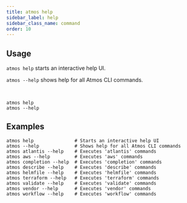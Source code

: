 ```yaml
---
title: atmos help
sidebar_label: help
sidebar_class_name: command
order: 10
---
```


## Usage

`atmos help` starts an interactive help UI.

`atmos --help` shows help for all Atmos CLI commands.

<br/>

```shell
atmos help
atmos --help
```

## Examples

```shell
atmos help               # Starts an interactive help UI
atmos --help             # Shows help for all Atmos CLI commands
atmos atlantis --help    # Executes 'atlantis' commands
atmos aws --help         # Executes 'aws' commands
atmos completion --help  # Executes 'completion' commands
atmos describe --help    # Executes 'describe' commands
atmos helmfile --help    # Executes 'helmfile' commands
atmos terraform --help   # Executes 'terraform' commands
atmos validate --help    # Executes 'validate' commands
atmos vendor --help      # Executes 'vendor' commands
atmos workflow --help    # Executes 'workflow' commands
```
